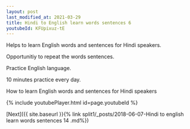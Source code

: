 ```yaml
---
layout: post
last_modified_at: 2021-03-29
title: Hindi to English learn words sentences 6 
youtubeId: KFUpixuz-tE
---
```

 
 
Helps to learn English words and sentences for Hindi speakers.

Opportunitiy to repeat the words sentences. 

Practice English language. 
 
10 minutes practice every day. 
 
How to learn English words and sentences for Hindi speakers 
 
{% include youtubePlayer.html id=page.youtubeId %}
 
 
[Next]({{ site.baseurl }}{% link  split1/_posts/2018-06-07-Hindi to english learn words sentences 14 .md%})
 
